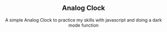 <h2 align="center" > Analog Clock </h2>

<p align="center"> A simple Analog Clock to practice my skills with javascript and doing a dark mode function</p>
